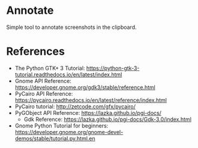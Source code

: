 # Annotate

Simple tool to annotate screenshots in the clipboard.

# References

- The Python GTK+ 3 Tutorial: https://python-gtk-3-tutorial.readthedocs.io/en/latest/index.html
- Gnome API Reference: https://developer.gnome.org/gdk3/stable/reference.html
- PyCairo API Reference: https://pycairo.readthedocs.io/en/latest/reference/index.html
- PyCairo tutorial: http://zetcode.com/gfx/pycairo/
- PyGObject API Reference: https://lazka.github.io/pgi-docs/
  - Gdk Reference: https://lazka.github.io/pgi-docs/Gdk-3.0/index.html
- Gnome Python Tutorial for beginners: https://developer.gnome.org/gnome-devel-demos/stable/tutorial.py.html.en
